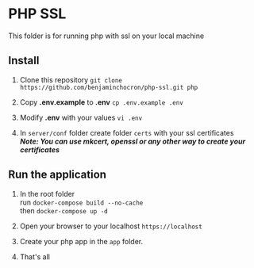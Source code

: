# PHP SSL  
This folder is for running php with ssl on your local machine  

## Install  
1. Clone this repository `git clone https://github.com/benjaminchocron/php-ssl.git php`  
  
2. Copy **.env.example** to **.env** `cp .env.example .env`  
  
3. Modify **.env** with your values `vi .env`

4. In `server/conf` folder create folder `certs` with your ssl certificates  
***Note: You can use mkcert, openssl or any other way to create your certificates***  

## Run the application  
1. In the root folder  
run `docker-compose build --no-cache`  
then `docker-compose up -d`

2. Open your browser to your localhost `https://localhost`

3. Create your php app in the `app` folder.

4. That's all